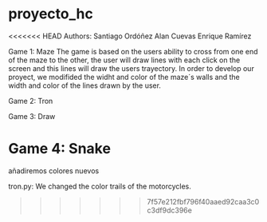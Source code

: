 # proyecto_hc
<<<<<<< HEAD
Authors: Santiago Ordóñez
	 Alan Cuevas
	 Enrique Ramírez


Game 1: Maze
The game is based on the users ability to cross from one end of the maze to the other, the user will draw lines with each click on the screen and this lines will draw the users trayectory.
In order to develop our proyect, we modifided the widht and color of the maze´s walls and the width and color of the lines drawn by the user.

Game 2: Tron

Game 3: Draw

Game 4: Snake
=======

añadiremos colores nuevos 













tron.py: We changed the color trails of the motorcycles.

>>>>>>> 7f57e212fbf796f40aaed92caa3c0c3df9dc396e

